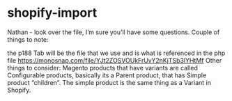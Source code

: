 # shopify-import

Nathan - look over the file, I’m sure you’ll have some questions. Couple of things to note:

the p188 Tab will be the file that we use and is what is referenced in the php file
https://monosnap.com/file/YJt2ZOSVOUkFrUvY2nKjTSb3lYHtMf
Other things to consider: Magento products that have variants are called Configurable products, basically its a Parent product, that has Simple product “children”. The simple product is the same thing as a Variant in Shopify.
